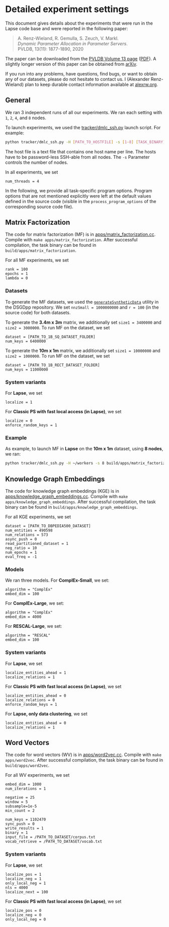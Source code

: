 # Detailed experiment settings

This document gives details about the experiments that were run in the Lapse code base and were reported in the following paper:

> A. Renz-Wieland, R. Gemulla, S. Zeuch, V. Markl.  
> *Dynamic Parameter Allocation in Parameter Servers*.  
> PVLDB, 13(11): 1877-1890, 2020

The paper can be downloaded from the [PVLDB Volume 13 page](http://www.vldb.org/pvldb/vol13.html) ([PDF](https://www.vldb.org/pvldb/vol13/p1877-renz-wieland.pdf)). A slightly longer version of this paper can be obtained from [arXiv](https://arxiv.org/abs/2002.00655). 

If you run into any problems, have questions, find bugs, or want to obtain any of our datasets, please do not hesitate to contact us. I (Alexander Renz-Wieland) plan to keep durable contact information available at [alexrw.org](https://www.alexrw.org). 

## General

We ran 3 independent runs of all our experiments. We ran each setting with `1`, `2`, `4`, and `8` nodes. 

To launch experiments, we used the [tracker/dmlc_ssh.py](/tracker/dmlc_ssh.py) launch script. For example:
```bash
python tracker/dmlc_ssh.py -H [PATH_TO_HOSTFILE] -s [1-8] [TASK_BINARY] [PROGRAM_OPTIONS]
```

The host file is a text file that contains one host name per line. The hosts have to be password-less SSH-able from all nodes. The `-s` Parameter controls the number of nodes.

In all experiments, we set 
```
num_threads = 4
```

In the following, we provide all task-specific program options. Program options that are not mentioned explicitly were left at the default values defined in the source code (visible in the `process_program_options` of the corresponding source code file).


## Matrix Factorization

The code for matrix factorization (MF) is in [apps/matrix_factorization.cc](/apps/matrix_factorization.cc). Compile with `make apps/matrix_factorization`. After successful compilation, the task binary can be found in `build/apps/matrix_factorization`. 

For all MF experiments, we set

```
rank = 100
epochs = 1
lambda = 0
```

### Datasets
To generate the MF datasets, we used the [`generateSyntheticData`](https://github.com/uma-pi1/DSGDpp/blob/master/tools/generateSyntheticData.cc) utility in the DSGDpp repository. We set `nnzSmall = 1000000000` and `r = 100` (in the source code) for both datasets. 

To generate the **3.4m x 3m** matrix, we additionally set `size1 = 3400000` and `size2 = 3000000`. To run MF on the dataset, we set
```
dataset = [PATH_TO_1B_SQ_DATASET_FOLDER]
num_keys = 6400000
```

To generate the **10m x 1m** matrix, we additionally set `size1 = 10000000` and `size2 = 1000000`. To run MF on the dataset, we set
```
dataset = [PATH_TO_1B_RECT_DATASET_FOLDER]
num_keys = 11000000
```

### System variants
For **Lapse**, we set
```
localize = 1
```

For **Classic PS with fast local access (in Lapse)**, we set
```
localize = 0
enforce_random_keys = 1
```

### Example
As example, to launch MF in **Lapse** on the **10m x 1m** dataset, using **8 nodes**, we ran:

```bash
python tracker/dmlc_ssh.py -H ~/workers -s 8 build/apps/matrix_factorization --num_threads 4 --rank 100 --epochs 1 --lambda 0 --dataset /data/mf/1b_rect/ --num_keys 11000000 --localize 1
```

## Knowledge Graph Embeddings

The code for knowledge graph embeddings (KGE) is in [apps/knowledge_graph_embeddings.cc](/apps/knowledge_graph_embeddings.cc). Compile with `make apps/knowledge_graph_embeddings`. After successful compilation, the task binary can be found in `build/apps/knowledge_graph_embeddings`.

For all KGE experiments, we set
```
dataset = [PATH_TO_DBPEDIA500_DATASET]
num_entities = 490598
num_relations = 573
async_push = 0
read_partitioned_dataset = 1
neg_ratio = 10
num_epochs = 1
eval_freq = -1
```

### Models
We ran three models. For **ComplEx-Small**, we set:
```
algorithm = "ComplEx"
embed_dim = 100
```

For **ComplEx-Large**, we set:
```
algorithm = "ComplEx"
embed_dim = 4000
```

For **RESCAL-Large**, we set:
```
algorithm = "RESCAL"
embed_dim = 100
```

### System variants

For **Lapse**, we set
```
localize_entities_ahead = 1
localize_relations = 1
```

For **Classic PS with fast local access (in Lapse)**, we set
```
localize_entities_ahead = 0
localize_relations = 0
enforce_random_keys = 1
```

For **Lapse, only data clustering**, we set
```
localize_entities_ahead = 0
localize_relations = 1
```

## Word Vectors

The code for word vectors (WV) is in [apps/word2vec.cc](/apps/word2vec.cc). Compile with `make apps/word2vec`. After successful compilation, the task binary can be found in `build/apps/word2vec`.

For all WV experiments, we set
```
embed_dim = 1000
num_iterations = 1

negative = 25
window = 5
subsample=1e-5
min_count = 2

num_keys = 1102470
sync_push = 0
write_results = 1
binary = 1
input_file = /PATH_TO_DATASET/corpus.txt
vocab_retrieve = /PATH_TO_DATASET/vocab.txt
```

### System variants

For **Lapse**, we set
```
localize_pos = 1
localize_neg = 1
only_local_neg = 1
nls = 4000
localize_next = 100
```

For **Classic PS with fast local access (in Lapse)**, we set 
```
localize_pos = 0
localize_neg = 0
only_local_neg = 0
```

